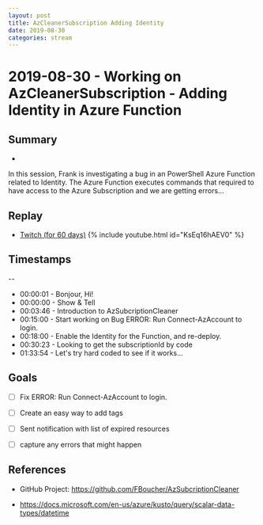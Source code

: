 ```yaml
---
layout: post
title: AzCleanerSubscription Adding Identity
date: 2019-08-30
categories: stream
---
```



# 2019-08-30 - Working on AzCleanerSubscription - Adding Identity in Azure Function

## Summary
-

In this session, Frank is investigating a bug in an PowerShell Azure Function related to Identity. The Azure Function executes commands that required to have access to the Azure Subscription and we are getting errors...

## Replay


- [Twitch (for 60 days)](https://www.twitch.tv/videos/474402852)
{% include youtube.html id="KsEq16hAEV0" %}
<br/><!--more-->


## Timestamps
--

- 00:00:01 - Bonjour, Hi!
- 00:00:00 - Show & Tell
- 00:03:46 - Introduction to AzSubcriptionCleaner
- 00:15:00 - Start working on Bug ERROR: Run Connect-AzAccount to login.
- 00:18:00 - Enable the Identity for the Function, and re-deploy.
- 00:30:23 - Looking to get the subscriptionId by code
- 01:33:54 - Let's try hard coded to see if it works...


Goals
-----

- [ ] Fix  ERROR: Run Connect-AzAccount to login.
- [ ] Create an easy way to add tags
- [ ] Sent notification with list of expired resources
- [ ] capture any errors that might happen


References
----------

- GitHub Project: https://github.com/FBoucher/AzSubcriptionCleaner

- https://docs.microsoft.com/en-us/azure/kusto/query/scalar-data-types/datetime
